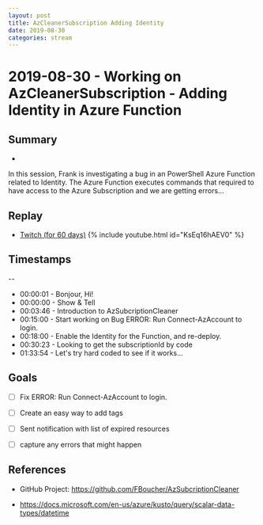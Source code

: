 ```yaml
---
layout: post
title: AzCleanerSubscription Adding Identity
date: 2019-08-30
categories: stream
---
```



# 2019-08-30 - Working on AzCleanerSubscription - Adding Identity in Azure Function

## Summary
-

In this session, Frank is investigating a bug in an PowerShell Azure Function related to Identity. The Azure Function executes commands that required to have access to the Azure Subscription and we are getting errors...

## Replay


- [Twitch (for 60 days)](https://www.twitch.tv/videos/474402852)
{% include youtube.html id="KsEq16hAEV0" %}
<br/><!--more-->


## Timestamps
--

- 00:00:01 - Bonjour, Hi!
- 00:00:00 - Show & Tell
- 00:03:46 - Introduction to AzSubcriptionCleaner
- 00:15:00 - Start working on Bug ERROR: Run Connect-AzAccount to login.
- 00:18:00 - Enable the Identity for the Function, and re-deploy.
- 00:30:23 - Looking to get the subscriptionId by code
- 01:33:54 - Let's try hard coded to see if it works...


Goals
-----

- [ ] Fix  ERROR: Run Connect-AzAccount to login.
- [ ] Create an easy way to add tags
- [ ] Sent notification with list of expired resources
- [ ] capture any errors that might happen


References
----------

- GitHub Project: https://github.com/FBoucher/AzSubcriptionCleaner

- https://docs.microsoft.com/en-us/azure/kusto/query/scalar-data-types/datetime
